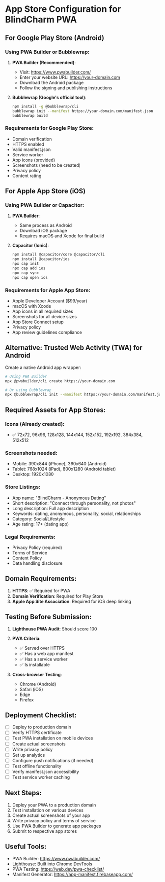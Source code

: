 # App Store Configuration for BlindCharm PWA

## For Google Play Store (Android)

### Using PWA Builder or Bubblewrap:

1. **PWA Builder (Recommended)**:
   - Visit: https://www.pwabuilder.com/
   - Enter your website URL: https://your-domain.com
   - Download the Android package
   - Follow the signing and publishing instructions

2. **Bubblewrap (Google's official tool)**:
   ```bash
   npm install -g @bubblewrap/cli
   bubblewrap init --manifest https://your-domain.com/manifest.json
   bubblewrap build
   ```

### Requirements for Google Play Store:
- Domain verification
- HTTPS enabled
- Valid manifest.json
- Service worker
- App icons (provided)
- Screenshots (need to be created)
- Privacy policy
- Content rating

## For Apple App Store (iOS)

### Using PWA Builder or Capacitor:

1. **PWA Builder**:
   - Same process as Android
   - Download iOS package
   - Requires macOS and Xcode for final build

2. **Capacitor (Ionic)**:
   ```bash
   npm install @capacitor/core @capacitor/cli
   npm install @capacitor/ios
   npx cap init
   npx cap add ios
   npx cap sync
   npx cap open ios
   ```

### Requirements for Apple App Store:
- Apple Developer Account ($99/year)
- macOS with Xcode
- App icons in all required sizes
- Screenshots for all device sizes
- App Store Connect setup
- Privacy policy
- App review guidelines compliance

## Alternative: Trusted Web Activity (TWA) for Android

Create a native Android app wrapper:

```bash
# Using PWA Builder
npx @pwabuilder/cli create https://your-domain.com

# Or using Bubblewrap
npx @bubblewrap/cli init --manifest https://your-domain.com/manifest.json
```

## Required Assets for App Stores:

### Icons (Already created):
- ✅ 72x72, 96x96, 128x128, 144x144, 152x152, 192x192, 384x384, 512x512

### Screenshots needed:
- Mobile: 390x844 (iPhone), 360x640 (Android)
- Tablet: 768x1024 (iPad), 800x1280 (Android tablet)
- Desktop: 1920x1080

### Store Listings:
- App name: "BlindCharm - Anonymous Dating"
- Short description: "Connect through personality, not photos"
- Long description: Full app description
- Keywords: dating, anonymous, personality, social, relationships
- Category: Social/Lifestyle
- Age rating: 17+ (dating app)

### Legal Requirements:
- Privacy Policy (required)
- Terms of Service
- Content Policy
- Data handling disclosure

## Domain Requirements:

1. **HTTPS**: ✅ Required for PWA
2. **Domain Verification**: Required for Play Store
3. **Apple App Site Association**: Required for iOS deep linking

## Testing Before Submission:

1. **Lighthouse PWA Audit**: Should score 100
2. **PWA Criteria**: 
   - ✅ Served over HTTPS
   - ✅ Has a web app manifest
   - ✅ Has a service worker
   - ✅ Is installable

3. **Cross-browser Testing**:
   - Chrome (Android)
   - Safari (iOS)
   - Edge
   - Firefox

## Deployment Checklist:

- [ ] Deploy to production domain
- [ ] Verify HTTPS certificate
- [ ] Test PWA installation on mobile devices
- [ ] Create actual screenshots
- [ ] Write privacy policy
- [ ] Set up analytics
- [ ] Configure push notifications (if needed)
- [ ] Test offline functionality
- [ ] Verify manifest.json accessibility
- [ ] Test service worker caching

## Next Steps:

1. Deploy your PWA to a production domain
2. Test installation on various devices
3. Create actual screenshots of your app
4. Write privacy policy and terms of service
5. Use PWA Builder to generate app packages
6. Submit to respective app stores

## Useful Tools:

- PWA Builder: https://www.pwabuilder.com/
- Lighthouse: Built into Chrome DevTools
- PWA Testing: https://web.dev/pwa-checklist/
- Manifest Generator: https://app-manifest.firebaseapp.com/